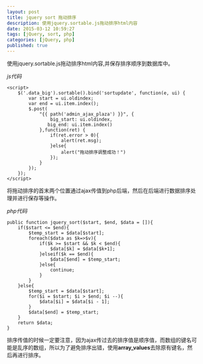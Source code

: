 ```yaml
---
layout: post
title: jquery sort 拖动排序
description: 使用jquery.sortable.js拖动排序html内容
date: 2015-03-12 10:59:27
tags: [jQuery, sort, php]
categories: [jQuery, php]
published: true
---
```


使用jquery.sortable.js拖动排序html内容,并保存排序顺序到数据库中。

*js代码*

```
<script>
    $('.data_big').sortable().bind('sortupdate', function(e, ui) {
        var start = ui.oldindex;
        var end = ui.item.index();
        $.post(
            "{{ path('admin_ajax_plaza') }}", {
                big_start: ui.oldindex,
               big_end: ui.item.index()
            },function(ret) {
                if(ret.error > 0){
                    alert(ret.msg);
                }else{
                    alert("拖动排序调整成功！")
                });
            }
        });
    });
</script>
```

将拖动排序的首末两个位置通过ajax传值到php后端，然后在后端进行数据排序处理并进行保存等操作。


*php代码*

```
public function jquery_sort($start, $end, $data = []){
    if($start <= $end){
        $temp_start = $data[$start];
        foreach($data as $k=>$v){
            if($k >= $start && $k < $end){
                $data[$k] = $data[$k+1];
            }elseif($k == $end){
                $data[$end] = $temp_start;
            }else{
                continue;
            }
        }
    }else{
        $temp_start = $data[$start];
        for($i = $start; $i > $end; $i --){
            $data[$i] = $data[$i - 1];
        }
        $data[$end] = $temp_start;
    }
    return $data;
}
```

排序传值的时候一定要注意，因为ajax传过去的排序值是顺序值，而数组的键名可能是乱序的数组，所以为了避免排序出错，使用**array_values**去除原有键名，然后再进行排序。
